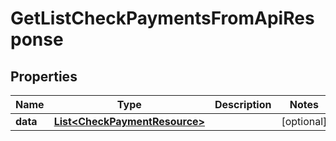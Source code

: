 

# GetListCheckPaymentsFromApiResponse


## Properties

| Name | Type | Description | Notes |
|------------ | ------------- | ------------- | -------------|
|**data** | [**List&lt;CheckPaymentResource&gt;**](CheckPaymentResource.md) |  |  [optional] |



